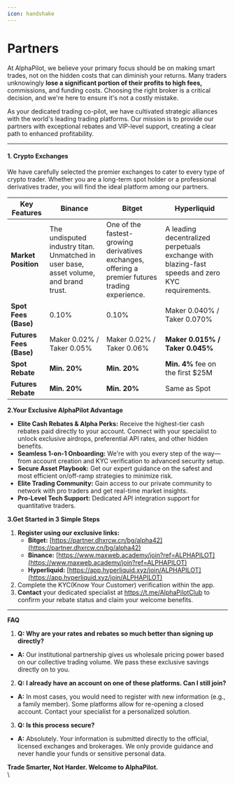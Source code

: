```yaml
---
icon: handshake
---
```


# Partners

At AlphaPilot, we believe your primary focus should be on making smart trades, not on the hidden costs that can diminish your returns. Many traders unknowingly **lose a significant portion of their profits to high fees,** commissions, and funding costs. Choosing the right broker is a critical decision, and we're here to ensure it's not a costly mistake.

As your dedicated trading co-pilot, we have cultivated strategic alliances with the world's leading trading platforms. Our mission is to provide our partners with exceptional rebates and VIP-level support, creating a clear path to enhanced profitability.

***

#### **1. Crypto Exchanges**

We have carefully selected the premier exchanges to cater to every type of crypto trader. Whether you are a long-term spot holder or a professional derivatives trader, you will find the ideal platform among our partners.

| Key Features            | Binance                                                                               | Bitget	                                                                                          | Hyperliquid                                                                                     |
| ----------------------- | ------------------------------------------------------------------------------------- | ------------------------------------------------------------------------------------------------ | ----------------------------------------------------------------------------------------------- |
| **Market Position**     | The undisputed industry titan. Unmatched in user base, asset volume, and brand trust. | One of the fastest-growing derivatives exchanges, offering a premier futures trading experience. | A leading decentralized perpetuals exchange with blazing-fast speeds and zero KYC requirements. |
| **Spot Fees (Base)**    | 0.10%                                                                                 | 0.10%                                                                                            | Maker 0.040% / Taker 0.070%                                                                     |
| **Futures Fees (Base)** | Maker 0.02% / Taker 0.05%                                                             | Maker 0.02% / Taker 0.06%                                                                        | **Maker 0.015% / Taker 0.045%**                                                                 |
| **Spot Rebate**         | **Min. 20%**                                                                          | **Min. 20%**                                                                                     | **Min. 4%** fee on the first $25M                                                               |
| **Futures Rebate**      | **Min. 20%**                                                                          | **Min. 20%**                                                                                     | Same as Spot                                                                                    |



**2.Your Exclusive AlphaPilot Advantage**

* **Elite Cash Rebates & Alpha Perks:** Receive the highest-tier cash rebates paid directly to your account. Connect with your specialist to unlock exclusive airdrops, preferential API rates, and other hidden benefits.
* **Seamless 1-on-1 Onboarding:** We're with you every step of the way—from account creation and KYC verification to advanced security setup.
* **Secure Asset Playbook:** Get our expert guidance on the safest and most efficient on/off-ramp strategies to minimize risk.
* **Elite Trading Community:** Gain access to our private community to network with pro traders and get real-time market insights.
* **Pro-Level Tech Support:** Dedicated API integration support for quantitative traders.



**3.Get Started in 3 Simple Steps**&#x20;

1. **Register using our exclusive links:**
   * **Bitget:** [https://partner.dhxrcw.cn/bg/alpha42](https://partner.dhxrcw.cn/bg/alpha42)
   * **Binance:** [https://www.maxweb.academy/join?ref=ALPHAPILOT](https://www.maxweb.academy/join?ref=ALPHAPILOT)
   * **Hyperliquid:** [https://app.hyperliquid.xyz/join/ALPHAPILOT](https://app.hyperliquid.xyz/join/ALPHAPILOT)
2. Complete the KYC(Know Your Customer) verification within the app.
3. **Contact** your dedicated specialist at https://t.me/AlphaPilotClub to confirm your rebate status and claim your welcome benefits.

***

**FAQ**

1. **Q: Why are your rates and rebates so much better than signing up directly?**

* **A:** Our institutional partnership gives us wholesale pricing power based on our collective trading volume. We pass these exclusive savings directly on to you.

2. **Q: I already have an account on one of these platforms. Can I still join?**

* **A:** In most cases, you would need to register with new information (e.g., a family member). Some platforms allow for re-opening a closed account. Contact your specialist for a personalized solution.

3. **Q: Is this process secure?**

* **A:** Absolutely. Your information is submitted directly to the official, licensed exchanges and brokerages. We only provide guidance and never handle your funds or sensitive personal data.



**Trade Smarter, Not Harder. Welcome to AlphaPilot.**\
\
